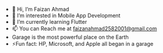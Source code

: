 - 👋 Hi, I’m Faizan Ahmad 
- 👀 I’m interested in Mobile App Development 
- 🌱 I’m currently learning Flutter
- 📫 You can Reach me at faizanahmad2582001@gmail.com
- Garage is the most powerful place on the Earth
- ⚡Fun fact: HP, Microsoft, and Apple all began in a garage

<!---
Faizan-glitch-os/Faizan-glitch-os is a ✨ special ✨ repository because its `README.md` (this file) appears on your GitHub profile.
You can click the Preview link to take a look at your changes.
--->
